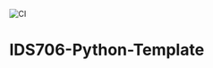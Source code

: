 ![CI](https://github.com/Jason-Guo1999/IDS706-Python-Template/actions/workflows/main.yml/badge.svg)
# IDS706-Python-Template
